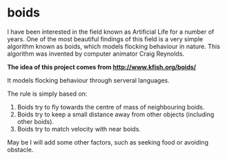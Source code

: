 # boids
I have been interested in the field known as Artificial Life for a number of years. 
One of the most beautiful findings of this field is a very simple algorithm known as boids, 
which models flocking behaviour in nature. This algorithm was invented by computer animator Craig Reynolds. 

**The idea of this project comes from http://www.kfish.org/boids/**

It models flocking behaviour through serveral languages.

The rule is simply based on:
1. Boids try to fly towards the centre of mass of neighbouring boids. 
2. Boids try to keep a small distance away from other objects (including other boids). 
3. Boids try to match velocity with near boids. 

May be I will add some other factors, such as seeking food or avoiding obstacle.

